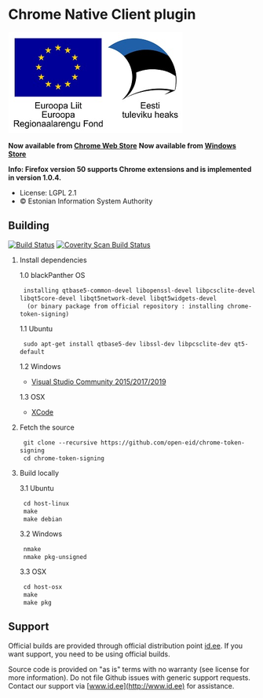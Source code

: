 # Chrome Native Client plugin

![European Regional Development Fund](https://github.com/open-eid/DigiDoc4-Client/blob/master/client/images/EL_Regionaalarengu_Fond.png "European Regional Development Fund - DO NOT REMOVE THIS IMAGE BEFORE 05.03.2020")

**Now available from [Chrome Web Store](https://chrome.google.com/webstore/detail/ckjefchnfjhjfedoccjbhjpbncimppeg)**
**Now available from [Windows Store](https://microsoftedge.microsoft.com/addons/detail/fofaekogmodbjplbmlbmjiglndceaajh)**

**Info: Firefox version 50 supports Chrome extensions and is implemented in version 1.0.4.**

 * License: LGPL 2.1
 * &copy; Estonian Information System Authority

## Building
[![Build Status](https://github.com/open-eid/chrome-token-signing/workflows/CI/badge.svg?branch=master)](https://github.com/open-eid/chrome-token-signing/actions)
[![Coverity Scan Build Status](https://scan.coverity.com/projects/2449/badge.svg)](https://scan.coverity.com/projects/2449)

1. Install dependencies

   1.0 blackPanther OS

        installing qtbase5-common-devel libopenssl-devel libpcsclite-devel libqt5core-devel libqt5network-devel libqt5widgets-devel
         (or binary package from official repository : installing chrome-token-signing)

   1.1 Ubuntu

        sudo apt-get install qtbase5-dev libssl-dev libpcsclite-dev qt5-default

   1.2 Windows

     * [Visual Studio Community 2015/2017/2019](https://www.visualstudio.com/downloads/)

   1.3 OSX

     * [XCode](https://itunes.apple.com/en/app/xcode/id497799835?mt=12)

        
2. Fetch the source

        git clone --recursive https://github.com/open-eid/chrome-token-signing
        cd chrome-token-signing

3. Build locally

    3.1 Ubuntu

        cd host-linux
        make 
        make debian

    3.2 Windows

        nmake
        nmake pkg-unsigned

    3.3 OSX

        cd host-osx
        make
        make pkg

## Support
Official builds are provided through official distribution point [id.ee](https://www.id.ee/en/article/install-id-software/). If you want support, you need to be using official builds.

Source code is provided on "as is" terms with no warranty (see license for more information). Do not file Github issues with generic support requests.
Contact our support via [www.id.ee](http://www.id.ee) for assistance.
